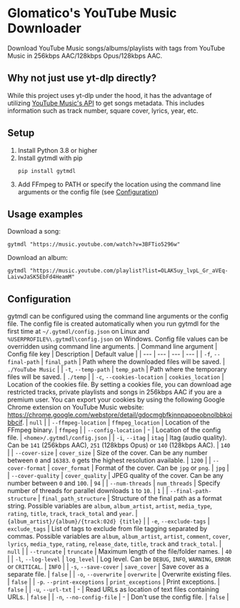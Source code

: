 # Glomatico's YouTube Music Downloader
Download YouTube Music songs/albums/playlists with tags from YouTube Music in 256kbps AAC/128kbps Opus/128kbps AAC.

## Why not just use yt-dlp directly?
While this project uses yt-dlp under the hood, it has the advantage of utilizing [YouTube Music's API](https://github.com/sigma67/ytmusicapi) to get songs metadata. This includes information such as track number, square cover, lyrics, year, etc.

## Setup
1. Install Python 3.8 or higher
2. Install gytmdl with pip
    ```
    pip install gytmdl
    ```
3. Add FFmpeg to PATH or specify the location using the command line arguments or the config file (see [Configuration](#configuration))

## Usage examples
Download a song:
```
gytmdl "https://music.youtube.com/watch?v=3BFTio5296w"
```
Download an album:
```
gytmdl "https://music.youtube.com/playlist?list=OLAK5uy_lvpL_Gr_aVEq-LaivwJaSK5EbFd4HeamM"
```

## Configuration
gytmdl can be configured using the command line arguments or the config file. The config file is created automatically when you run gytmdl for the first time at `~/.gytmdl/config.json` on Linux and `%USERPROFILE%\.gytmdl\config.json` on Windows. Config file values can be overridden using command line arguments.
| Command line argument | Config file key | Description | Default value |
| --- | --- | --- | --- |
| `-f`, `--final-path` | `final_path` | Path where the downloaded files will be saved. | `./YouTube Music` |
| `-t`, `--temp-path` | `temp_path` | Path where the temporary files will be saved. | `./temp` |
| `-c`, `--cookies-location` | `cookies_location` | Location of the cookies file. By setting a cookies file, you can download age restricted tracks, private playlists and songs in 256kbps AAC if you are a premium user. You can export your cookies by using the following Google Chrome extension on YouTube Music website: https://chrome.google.com/webstore/detail/gdocmgbfkjnnpapoeobnolbbkoibbcif. | `null` |
| `--ffmpeg-location` | `ffmpeg_location` | Location of the FFmpeg binary. | `ffmpeg` |
| `--config-location` | - | Location of the config file. | `<home>/.gytmdl/config.json` |
| `-i`, `--itag` | `itag` | Itag (audio quality). Can be `141` (256kbps AAC), `251` (128kbps Opus) or `140` (128kbps AAC). | `140` |
| `--cover-size` | `cover_size` | Size of the cover. Can be any number between `0` and `16383`. `0` gets the highest resolution available. | `1200` |
| `--cover-format` | `cover_format` | Format of the cover. Can be `jpg` or `png`. | `jpg` |
| `--cover-quality` | `cover_quality` | JPEG quality of the cover. Can be any number between `0` and `100`. | `94` |
| `--num-threads` | `num_threads` | Specify number of threads for parallel downloads `1` to `10`. | `1` |
| `--final-path-structure` | `final_path_structure` | Structure of the final path as a format string. Possible variables are `album`, `album_artist`, `artist`, `media_type`, `rating`, `title`, `track`, `track_total` and `year`. | `{album_artist}/{album}/{track:02d} {title}` |
| `-e`, `--exclude-tags` | `exclude_tags` | List of tags to exclude from file tagging separated by commas. Possible variables are `album`, `album_artist`, `artist`, `comment`, `cover`, `lyrics`, `media_type`, `rating`, `release_date`, `title`, `track` and `track_total`. | `null` |
| `--truncate` | `truncate` | Maximum length of the file/folder names. | `40` |
| `-l`, `--log-level` | `log_level` | Log level. Can be `DEBUG`, `INFO`, `WARNING`, `ERROR` or `CRITICAL`. | `INFO` |
| `-s`, `--save-cover` | `save_cover` | Save cover as a separate file. | `false` |
| `-o`, `--overwrite` | `overwrite` | Overwrite existing files. | `false` |
| `-p`. `--print-exceptions` | `print_exceptions` | Print exceptions. | `false` |
| `-u`, `--url-txt` | - | Read URLs as location of text files containing URLs. | `false` |
| `-n`, `--no-config-file` | - | Don't use the config file. | `false` |
